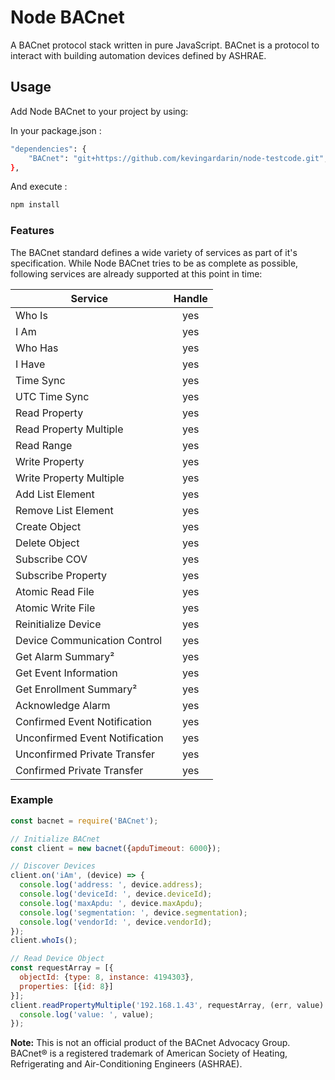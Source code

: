 # Node BACnet

A BACnet protocol stack written in pure JavaScript. BACnet is a protocol to
interact with building automation devices defined by ASHRAE.

## Usage

Add Node BACnet to your project by using:

In your package.json :
``` sh
"dependencies": {
    "BACnet": "git+https://github.com/kevingardarin/node-testcode.git",
},
```
And execute :
``` sh
npm install
```

### Features

The BACnet standard defines a wide variety of services as part of it's
specification. While Node BACnet tries to be as complete as possible,
following services are already supported at this point in time:

| Service                        | Handle                                                                       |
|--------------------------------|:----------------------------------------------------------------------------:|
| Who Is                         | yes                                                                          |
| I Am                           | yes                                                                          |
| Who Has                        | yes                                                                          |
| I Have                         | yes                                                                          |
| Time Sync                      | yes                                                                          |
| UTC Time Sync                  | yes                                                                          |
| Read Property                  | yes                                                                          |
| Read Property Multiple         | yes                                                                          |
| Read Range                     | yes                                                                          |
| Write Property                 | yes                                                                          |
| Write Property Multiple        | yes                                                                          |
| Add List Element               | yes                                                                          |
| Remove List Element            | yes                                                                          |
| Create Object                  | yes                                                                          |
| Delete Object                  | yes                                                                          |
| Subscribe COV                  | yes                                                                          |
| Subscribe Property             | yes                                                                          |
| Atomic Read File               | yes                                                                          |
| Atomic Write File              | yes                                                                          |
| Reinitialize Device            | yes                                                                          |
| Device Communication Control   | yes                                                                          |
| Get Alarm Summary²             | yes                                                                          |
| Get Event Information          | yes                                                                          |
| Get Enrollment Summary²        | yes                                                                          |
| Acknowledge Alarm              | yes                                                                          |
| Confirmed Event Notification   | yes                                                                          |
| Unconfirmed Event Notification | yes                                                                          |
| Unconfirmed Private Transfer   | yes                                                                          |
| Confirmed Private Transfer     | yes                                                                          |

### Example

``` js
const bacnet = require('BACnet');

// Initialize BACnet
const client = new bacnet({apduTimeout: 6000});

// Discover Devices
client.on('iAm', (device) => {
  console.log('address: ', device.address);
  console.log('deviceId: ', device.deviceId);
  console.log('maxApdu: ', device.maxApdu);
  console.log('segmentation: ', device.segmentation);
  console.log('vendorId: ', device.vendorId);
});
client.whoIs();

// Read Device Object
const requestArray = [{
  objectId: {type: 8, instance: 4194303},
  properties: [{id: 8}]
}];
client.readPropertyMultiple('192.168.1.43', requestArray, (err, value) => {
  console.log('value: ', value);
});
```

**Note:** This is not an official product of the BACnet Advocacy Group. BACnet®
is a registered trademark of American Society of Heating, Refrigerating and
Air-Conditioning Engineers (ASHRAE).
